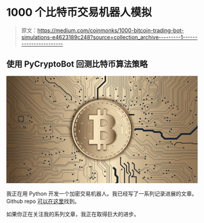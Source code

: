 # 1000 个比特币交易机器人模拟

> 原文：<https://medium.com/coinmonks/1000-bitcoin-trading-bot-simulations-e4623189c248?source=collection_archive---------1----------------------->

## 使用 PyCryptoBot 回测比特币算法策略

![](img/dceff9bb6acf2ee06b6486e57e41b6f7.png)

我正在用 Python 开发一个加密交易机器人。我已经写了一系列记录进展的文章。Github repo [可以在这里](https://github.com/whittlem/pycryptobot)找到。

如果你正在关注我的系列文章，我正在取得巨大的进步。
